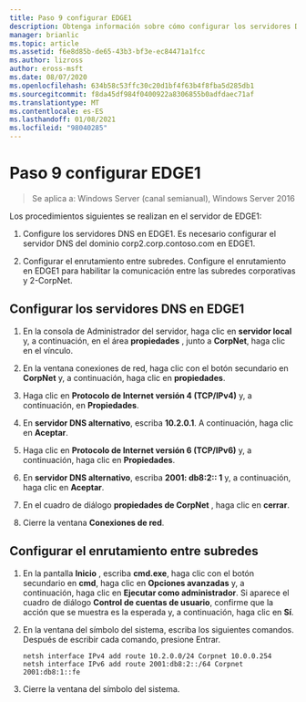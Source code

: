 ```yaml
---
title: Paso 9 configurar EDGE1
description: Obtenga información sobre cómo configurar los servidores DNS en EDGE1 y configurar el enrutamiento entre subredes.
manager: brianlic
ms.topic: article
ms.assetid: f6e8d85b-de65-43b3-bf3e-ec84471a1fcc
ms.author: lizross
author: eross-msft
ms.date: 08/07/2020
ms.openlocfilehash: 634b58c53ffc30c20d1bf4f63b4f8fba5d285db1
ms.sourcegitcommit: f8da45df984f0400922a8306855b0adfdaec71af
ms.translationtype: MT
ms.contentlocale: es-ES
ms.lasthandoff: 01/08/2021
ms.locfileid: "98040285"
---
```

# <a name="step-9-configure-edge1"></a>Paso 9 configurar EDGE1

>Se aplica a: Windows Server (canal semianual), Windows Server 2016

Los procedimientos siguientes se realizan en el servidor de EDGE1:

1. Configure los servidores DNS en EDGE1. Es necesario configurar el servidor DNS del dominio corp2.corp.contoso.com en EDGE1.

2. Configurar el enrutamiento entre subredes. Configure el enrutamiento en EDGE1 para habilitar la comunicación entre las subredes corporativas y 2-CorpNet.

## <a name="configure-the-dns-servers-on-edge1"></a><a name="IPv6"></a>Configurar los servidores DNS en EDGE1

1.  En la consola de Administrador del servidor, haga clic en **servidor local** y, a continuación, en el área **propiedades** , junto a **CorpNet**, haga clic en el vínculo.

2.  En la ventana conexiones de red, haga clic con el botón secundario en **CorpNet** y, a continuación, haga clic en **propiedades**.

3.  Haga clic en **Protocolo de Internet versión 4 (TCP/IPv4)** y, a continuación, en **Propiedades**.

4.  En **servidor DNS alternativo**, escriba **10.2.0.1**. A continuación, haga clic en **Aceptar**.

5.  Haga clic en **Protocolo de Internet versión 6 (TCP/IPv6)** y, a continuación, haga clic en **Propiedades**.

6.  En **servidor DNS alternativo**, escriba **2001: db8:2:: 1** y, a continuación, haga clic en **Aceptar**.

7.  En el cuadro de diálogo **propiedades de CorpNet** , haga clic en **cerrar**.

8.  Cierre la ventana **Conexiones de red**.

## <a name="configure-routing-between-subnets"></a><a name="ConfigRouting"></a>Configurar el enrutamiento entre subredes

1.  En la pantalla **Inicio** , escriba **cmd.exe**, haga clic con el botón secundario en **cmd**, haga clic en **Opciones avanzadas** y, a continuación, haga clic en **Ejecutar como administrador**. Si aparece el cuadro de diálogo **Control de cuentas de usuario**, confirme que la acción que se muestra es la esperada y, a continuación, haga clic en **Sí**.

2.  En la ventana del símbolo del sistema, escriba los siguientes comandos. Después de escribir cada comando, presione Entrar.

    ```
    netsh interface IPv4 add route 10.2.0.0/24 Corpnet 10.0.0.254
    netsh interface IPv6 add route 2001:db8:2::/64 Corpnet 2001:db8:1::fe
    ```

3.  Cierre la ventana del símbolo del sistema.



